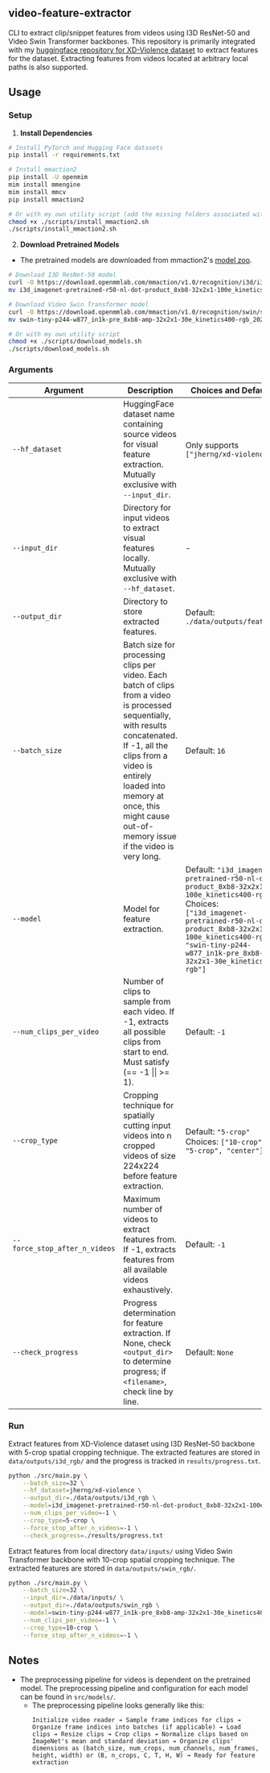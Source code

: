 ## video-feature-extractor

CLI to extract clip/snippet features from videos using I3D ResNet-50 and Video Swin Transformer backbones. This repository is primarily integrated with my [huggingface repository for XD-Violence dataset](https://huggingface.co/datasets/jherng/xd-violence) to extract features for the dataset. Extracting features from videos located at arbitrary local paths is also supported.

## Usage

### Setup

1. **Install Dependencies**

```bash
# Install PyTorch and Hugging Face datasets
pip install -r requirements.txt

# Install mmaction2
pip install -U openmim
mim install mmengine
mim install mmcv
pip install mmaction2

# Or with my own utility script (add the missing folders associated with mmaction2)
chmod +x ./scripts/install_mmaction2.sh
./scripts/install_mmaction2.sh
```

2. **Download Pretrained Models**

- The pretrained models are downloaded from mmaction2's [model zoo](https://mmaction2.readthedocs.io/en/latest/modelzoo_statistics.html).

```bash
# Download I3D ResNet-50 model
curl -O https://download.openmmlab.com/mmaction/v1.0/recognition/i3d/i3d_imagenet-pretrained-r50-nl-dot-product_8xb8-32x2x1-100e_kinetics400-rgb/i3d_imagenet-pretrained-r50-nl-dot-product_8xb8-32x2x1-100e_kinetics400-rgb_20220812-8e1f2148.pth
mv i3d_imagenet-pretrained-r50-nl-dot-product_8xb8-32x2x1-100e_kinetics400-rgb_20220812-8e1f2148.pth pretrained/

# Download Video Swin Transformer model
curl -O https://download.openmmlab.com/mmaction/v1.0/recognition/swin/swin-tiny-p244-w877_in1k-pre_8xb8-amp-32x2x1-30e_kinetics400-rgb/swin-tiny-p244-w877_in1k-pre_8xb8-amp-32x2x1-30e_kinetics400-rgb_20220930-241016b2.pth
mv swin-tiny-p244-w877_in1k-pre_8xb8-amp-32x2x1-30e_kinetics400-rgb_20220930-241016b2.pth pretrained/

# Or with my own utility script
chmod +x ./scripts/download_models.sh
./scripts/download_models.sh
```

### Arguments

| Argument                      | Description                                                                                                                                                                                                                                                                 | Choices and Defaults                                                                                                                                                                                                                                       |
| ----------------------------- | --------------------------------------------------------------------------------------------------------------------------------------------------------------------------------------------------------------------------------------------------------------------------- | ---------------------------------------------------------------------------------------------------------------------------------------------------------------------------------------------------------------------------------------------------------- |
| `--hf_dataset`                | HuggingFace dataset name containing source videos for visual feature extraction. Mutually exclusive with `--input_dir`.                                                                                                                                                     | Only supports `["jherng/xd-violence"]`                                                                                                                                                                                                                     |
| `--input_dir`                 | Directory for input videos to extract visual features locally. Mutually exclusive with `--hf_dataset`.                                                                                                                                                                      | -                                                                                                                                                                                                                                                          |
| `--output_dir`                | Directory to store extracted features.                                                                                                                                                                                                                                      | Default: `./data/outputs/feature/`                                                                                                                                                                                                                         |
| `--batch_size`                | Batch size for processing clips per video. Each batch of clips from a video is processed sequentially, with results concatenated. If -1, all the clips from a video is entirely loaded into memory at once, this might cause out-of-memory issue if the video is very long. | Default: `16`                                                                                                                                                                                                                                              |
| `--model`                     | Model for feature extraction.                                                                                                                                                                                                                                               | Default: `"i3d_imagenet-pretrained-r50-nl-dot-product_8xb8-32x2x1-100e_kinetics400-rgb"`<br>Choices: `["i3d_imagenet-pretrained-r50-nl-dot-product_8xb8-32x2x1-100e_kinetics400-rgb", "swin-tiny-p244-w877_in1k-pre_8xb8-amp-32x2x1-30e_kinetics400-rgb"]` |
| `--num_clips_per_video`       | Number of clips to sample from each video. If -1, extracts all possible clips from start to end. Must satisfy (== -1 \|\| >= 1).                                                                                                                                            | Default: `-1`                                                                                                                                                                                                                                              |
| `--crop_type`                 | Cropping technique for spatially cutting input videos into n cropped videos of size 224x224 before feature extraction.                                                                                                                                                      | Default: `"5-crop"`<br>Choices: `["10-crop", "5-crop", "center"]`                                                                                                                                                                                          |
| `--force_stop_after_n_videos` | Maximum number of videos to extract features from. If -1, extracts features from all available videos exhaustively.                                                                                                                                                         | Default: `-1`                                                                                                                                                                                                                                              |
| `--check_progress`            | Progress determination for feature extraction. If None, check `<output_dir>` to determine progress; if `<filename>`, check line by line.                                                                                                                                    | Default: `None`                                                                                                                                                                                                                                            |

### Run

Extract features from XD-Violence dataset using I3D ResNet-50 backbone with 5-crop spatial cropping technique. The extracted features are stored in `data/outputs/i3d_rgb/` and the progress is tracked in `results/progress.txt`.

```bash
python ./src/main.py \
    --batch_size=32 \
    --hf_dataset=jherng/xd-violence \
    --output_dir=./data/outputs/i3d_rgb \
    --model=i3d_imagenet-pretrained-r50-nl-dot-product_8xb8-32x2x1-100e_kinetics400-rgb \
    --num_clips_per_video=-1 \
    --crop_type=5-crop \
    --force_stop_after_n_videos=-1 \
    --check_progress=./results/progress.txt
```

Extract features from local directory `data/inputs/` using Video Swin Transformer backbone with 10-crop spatial cropping technique. The extracted features are stored in `data/outputs/swin_rgb/`.

```bash
python ./src/main.py \
    --batch_size=32 \
    --input_dir=./data/inputs/ \
    --output_dir=./data/outputs/swin_rgb \
    --model=swin-tiny-p244-w877_in1k-pre_8xb8-amp-32x2x1-30e_kinetics400-rgb \
    --num_clips_per_video=-1 \
    --crop_type=10-crop \
    --force_stop_after_n_videos=-1 \
```

## Notes

- The preprocessing pipeline for videos is dependent on the pretrained model. The preprocessing pipeline and configuration for each model can be found in `src/models/`.
  - The preprocessing pipeline looks generally like this:
    ```
    Initialize video reader ➔ Sample frame indices for clips ➔ Organize frame indices into batches (if applicable) ➔ Load clips ➔ Resize clips ➔ Crop clips ➔ Normalize clips based on ImageNet's mean and standard deviation ➔ Organize clips' dimensions as (batch_size, num_crops, num_channels, num_frames, height, width) or (B, n_crops, C, T, H, W) ➔ Ready for feature extraction
    ```

